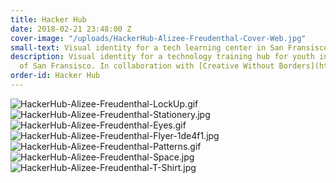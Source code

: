 ```yaml
---
title: Hacker Hub
date: 2018-02-21 23:48:00 Z
cover-image: "/uploads/HackerHub-Alizee-Freudenthal-Cover-Web.jpg"
small-text: Visual identity for a tech learning center in San Fransisco
description: Visual identity for a technology training hub for youth in the Bay Area
  of San Fransisco. In collaboration with [Creative Without Borders](https://www.creativeswithoutborders.org/).
order-id: Hacker Hub
---
```


![HackerHub-Alizee-Freudenthal-LockUp.gif](/uploads/HackerHub-Alizee-Freudenthal-LockUp.gif)![HackerHub-Alizee-Freudenthal-Stationery.jpg](/uploads/HackerHub-Alizee-Freudenthal-Stationery.jpg)![HackerHub-Alizee-Freudenthal-Eyes.gif](/uploads/HackerHub-Alizee-Freudenthal-Eyes.gif)![HackerHub-Alizee-Freudenthal-Flyer-1de4f1.jpg](/uploads/HackerHub-Alizee-Freudenthal-Flyer-1de4f1.jpg)![HackerHub-Alizee-Freudenthal-Patterns.gif](/uploads/HackerHub-Alizee-Freudenthal-Patterns.gif)![HackerHub-Alizee-Freudenthal-Space.jpg](/uploads/HackerHub-Alizee-Freudenthal-Space.jpg)![HackerHub-Alizee-Freudenthal-T-Shirt.jpg](/uploads/HackerHub-Alizee-Freudenthal-T-Shirt.jpg)